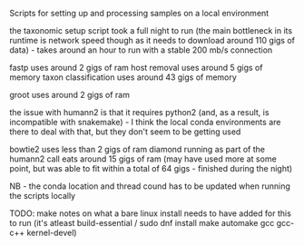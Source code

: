 Scripts for setting up and processing samples on a local environment

the taxonomic setup script took a full night to run (the main bottleneck in its runtime is network speed though as it needs to download around 110 gigs of data) - takes around an hour to run with a stable 200 mb/s connection

fastp uses around 2 gigs of ram
host removal uses around 5 gigs of memory
taxon classification uses around 43 gigs of memory

groot uses around 2 gigs of ram

the issue with humann2 is that it requires python2 (and, as a result, is incompatible with snakemake) - I think the local conda environments are there to deal with that, but they don't seem to be getting used

bowtie2 uses less than 2 gigs of ram
diamond running as part of the humann2 call eats around 15 gigs of ram (may have used more at some point, but was able to fit within a total of 64 gigs - finished during the night)

NB - the conda location and thread cound has to be updated when running the scripts locally

TODO: make notes on what a bare linux install needs to have added for this to run (it's atleast build-essential / sudo dnf install make automake gcc gcc-c++ kernel-devel)